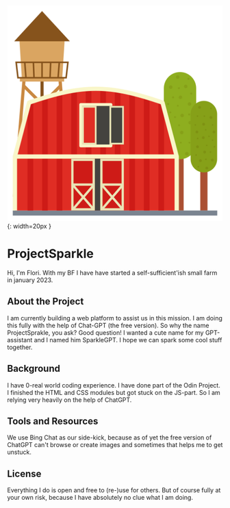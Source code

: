 ![farm image](images/farm.png){: width=20px }
# ProjectSparkle

Hi, I'm Flori. With my BF I have have started a self-sufficient'ish small farm in january 2023.

## About the Project

I am currently building a web platform to assist us in this mission. I am doing this fully with the help of Chat-GPT (the free version). So why the name ProjectSprakle, you ask? Good question! I wanted a cute name for my GPT-assistant and I named him SparkleGPT. I hope we can spark some cool stuff together.

## Background

I have 0-real world coding experience. I have done part of the Odin Project. I finished the HTML and CSS modules but got stuck on the JS-part. So I am relying very heavily on the help of ChatGPT.

## Tools and Resources

We use Bing Chat as our side-kick, because as of yet the free version of ChatGPT can't browse or create images and sometimes that helps me to get unstuck.

## License

Everything I do is open and free to (re-)use for others. But of course fully at your own risk, because I have absolutely no clue what I am doing.
